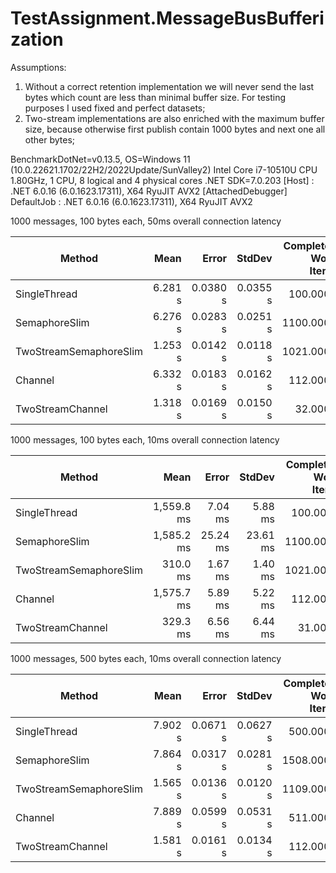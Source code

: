# TestAssignment.MessageBusBufferization

Assumptions:
1. Without a correct retention implementation we will never send the last bytes which count are less than minimal buffer size. For testing purposes I used fixed and perfect datasets;
2. Two-stream implementations are also enriched with the maximum buffer size, because otherwise first publish contain 1000 bytes and next one all other bytes;


BenchmarkDotNet=v0.13.5, OS=Windows 11 (10.0.22621.1702/22H2/2022Update/SunValley2)
Intel Core i7-10510U CPU 1.80GHz, 1 CPU, 8 logical and 4 physical cores
.NET SDK=7.0.203
  [Host]     : .NET 6.0.16 (6.0.1623.17311), X64 RyuJIT AVX2 [AttachedDebugger]
  DefaultJob : .NET 6.0.16 (6.0.1623.17311), X64 RyuJIT AVX2

1000 messages, 100 bytes each, 50ms overall connection latency

|                 Method |    Mean |    Error |   StdDev | Completed Work Items | Lock Contentions |  Allocated |
|----------------------- |--------:|---------:|---------:|---------------------:|-----------------:|-----------:|
|           SingleThread | 6.281 s | 0.0380 s | 0.0355 s |             100.0000 |                - |  208.57 KB |
|          SemaphoreSlim | 6.276 s | 0.0283 s | 0.0251 s |            1100.0000 |           6.0000 | 1128.73 KB |
| TwoStreamSemaphoreSlim | 1.253 s | 0.0142 s | 0.0118 s |            1021.0000 |                - | 1056.11 KB |
|                Channel | 6.332 s | 0.0183 s | 0.0162 s |             112.0000 |           4.0000 |  244.94 KB |
|       TwoStreamChannel | 1.318 s | 0.0169 s | 0.0150 s |              32.0000 |           3.0000 |   89.41 KB |

1000 messages, 100 bytes each, 10ms overall connection latency

|                 Method |       Mean |    Error |   StdDev | Completed Work Items | Lock Contentions |  Allocated |
|----------------------- |-----------:|---------:|---------:|---------------------:|-----------------:|-----------:|
|           SingleThread | 1,559.8 ms |  7.04 ms |  5.88 ms |             100.0000 |                - |  208.57 KB |
|          SemaphoreSlim | 1,585.2 ms | 25.24 ms | 23.61 ms |            1100.0000 |           4.0000 | 1129.07 KB |
| TwoStreamSemaphoreSlim |   310.0 ms |  1.67 ms |  1.40 ms |            1021.0000 |           2.0000 |  1058.1 KB |
|                Channel | 1,575.7 ms |  5.89 ms |  5.22 ms |             112.0000 |           3.0000 |  244.75 KB |
|       TwoStreamChannel |   329.3 ms |  6.56 ms |  6.44 ms |              31.0000 |           3.0000 |  102.54 KB |

1000 messages, 500 bytes each, 10ms overall connection latency

|                 Method |    Mean |    Error |   StdDev | Completed Work Items | Lock Contentions |  Allocated |
|----------------------- |--------:|---------:|---------:|---------------------:|-----------------:|-----------:|
|           SingleThread | 7.902 s | 0.0671 s | 0.0627 s |             500.0000 |           1.0000 | 1011.55 KB |
|          SemaphoreSlim | 7.864 s | 0.0317 s | 0.0281 s |            1508.0000 |           2.0000 | 1795.83 KB |
| TwoStreamSemaphoreSlim | 1.565 s | 0.0136 s | 0.0120 s |            1109.0000 |           1.0000 | 1143.02 KB |
|                Channel | 7.889 s | 0.0599 s | 0.0531 s |             511.0000 |           2.0000 | 1044.45 KB |
|       TwoStreamChannel | 1.581 s | 0.0161 s | 0.0134 s |             112.0000 |           4.0000 |   184.4 KB |

